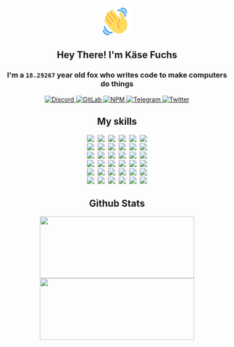 <div><p align=center><img src=./resources/images/wave.gif width=64px height=64px></p><h2 align=center>Hey There! I'm Käse Fuchs</h2><h3 align=center>I'm a <code>18.29267</code> year old fox who writes code to make computers do things</h3><p align=center><a href=https://discord.com/users/507526681125322772><img alt=Discord src="https://img.shields.io/badge/Discord-5865F2?logo=discord&logoColor=white&style=flat-square#38a94cca9a5684fee17f993241241b2a"> </a><a href=https://gitlab.com/kasefuchs><img alt=GitLab src="https://img.shields.io/badge/GitLab-330F63?logo=gitlab&logoColor=white&style=flat-square#38a94cca9a5684fee17f993241241b2a"> </a><a href=https://npmjs.com/~kasefuchs><img alt=NPM src="https://img.shields.io/badge/NPM-CB3837?logo=npm&logoColor=white&style=flat-square#38a94cca9a5684fee17f993241241b2a"> </a><a href=https://t.me/kasefuchs><img alt=Telegram src="https://img.shields.io/badge/Telegram-2CA5E0?logo=telegram&logoColor=white&style=flat-square#38a94cca9a5684fee17f993241241b2a"> </a><a href=https://twitter.com/kasefuchs><img alt=Twitter src="https://img.shields.io/badge/Twitter-1DA1F2?logo=twitter&logoColor=white&style=flat-square#38a94cca9a5684fee17f993241241b2a"></a></p><h2 align=center>My skills</h2><p align=center><a href=https://aws.amazon.com/ ><picture><source srcset="https://skillicons.dev/icons?i=aws&theme=dark#38a94cca9a5684fee17f993241241b2a" media="(prefers-color-scheme: dark)"><source srcset="https://skillicons.dev/icons?i=aws&theme=light#38a94cca9a5684fee17f993241241b2a" media="(prefers-color-scheme: light), (prefers-color-scheme: no-preference)"><img src="https://skillicons.dev/icons?i=aws&theme=light#38a94cca9a5684fee17f993241241b2a"></picture></a>&nbsp;&nbsp;<a href=https://en.wikipedia.org/wiki/Bash_(Unix_shell)><picture><source srcset="https://skillicons.dev/icons?i=bash&theme=dark#38a94cca9a5684fee17f993241241b2a" media="(prefers-color-scheme: dark)"><source srcset="https://skillicons.dev/icons?i=bash&theme=light#38a94cca9a5684fee17f993241241b2a" media="(prefers-color-scheme: light), (prefers-color-scheme: no-preference)"><img src="https://skillicons.dev/icons?i=bash&theme=light#38a94cca9a5684fee17f993241241b2a"></picture></a>&nbsp;&nbsp;<a href=https://discord.com/developers/docs><picture><source srcset="https://skillicons.dev/icons?i=bots&theme=dark#38a94cca9a5684fee17f993241241b2a" media="(prefers-color-scheme: dark)"><source srcset="https://skillicons.dev/icons?i=bots&theme=light#38a94cca9a5684fee17f993241241b2a" media="(prefers-color-scheme: light), (prefers-color-scheme: no-preference)"><img src="https://skillicons.dev/icons?i=bots&theme=light#38a94cca9a5684fee17f993241241b2a"></picture></a>&nbsp;&nbsp;<a href=https://www.cloudflare.com/ ><picture><source srcset="https://skillicons.dev/icons?i=cloudflare&theme=dark#38a94cca9a5684fee17f993241241b2a" media="(prefers-color-scheme: dark)"><source srcset="https://skillicons.dev/icons?i=cloudflare&theme=light#38a94cca9a5684fee17f993241241b2a" media="(prefers-color-scheme: light), (prefers-color-scheme: no-preference)"><img src="https://skillicons.dev/icons?i=cloudflare&theme=light#38a94cca9a5684fee17f993241241b2a"></picture></a>&nbsp;&nbsp;<a href=https://en.wikipedia.org/wiki/CSS><picture><source srcset="https://skillicons.dev/icons?i=css&theme=dark#38a94cca9a5684fee17f993241241b2a" media="(prefers-color-scheme: dark)"><source srcset="https://skillicons.dev/icons?i=css&theme=light#38a94cca9a5684fee17f993241241b2a" media="(prefers-color-scheme: light), (prefers-color-scheme: no-preference)"><img src="https://skillicons.dev/icons?i=css&theme=light#38a94cca9a5684fee17f993241241b2a"></picture></a>&nbsp;&nbsp;<a href=https://www.docker.com/ ><picture><source srcset="https://skillicons.dev/icons?i=docker&theme=dark#38a94cca9a5684fee17f993241241b2a" media="(prefers-color-scheme: dark)"><source srcset="https://skillicons.dev/icons?i=docker&theme=light#38a94cca9a5684fee17f993241241b2a" media="(prefers-color-scheme: light), (prefers-color-scheme: no-preference)"><img src="https://skillicons.dev/icons?i=docker&theme=light#38a94cca9a5684fee17f993241241b2a"></picture></a><br><a href=https://www.electronjs.org/ ><picture><source srcset="https://skillicons.dev/icons?i=electron&theme=dark#38a94cca9a5684fee17f993241241b2a" media="(prefers-color-scheme: dark)"><source srcset="https://skillicons.dev/icons?i=electron&theme=light#38a94cca9a5684fee17f993241241b2a" media="(prefers-color-scheme: light), (prefers-color-scheme: no-preference)"><img src="https://skillicons.dev/icons?i=electron&theme=light#38a94cca9a5684fee17f993241241b2a"></picture></a>&nbsp;&nbsp;<a href=https://expressjs.com/ ><picture><source srcset="https://skillicons.dev/icons?i=express&theme=dark#38a94cca9a5684fee17f993241241b2a" media="(prefers-color-scheme: dark)"><source srcset="https://skillicons.dev/icons?i=express&theme=light#38a94cca9a5684fee17f993241241b2a" media="(prefers-color-scheme: light), (prefers-color-scheme: no-preference)"><img src="https://skillicons.dev/icons?i=express&theme=light#38a94cca9a5684fee17f993241241b2a"></picture></a>&nbsp;&nbsp;<a href=https://www.figma.com/ ><picture><source srcset="https://skillicons.dev/icons?i=figma&theme=dark#38a94cca9a5684fee17f993241241b2a" media="(prefers-color-scheme: dark)"><source srcset="https://skillicons.dev/icons?i=figma&theme=light#38a94cca9a5684fee17f993241241b2a" media="(prefers-color-scheme: light), (prefers-color-scheme: no-preference)"><img src="https://skillicons.dev/icons?i=figma&theme=light#38a94cca9a5684fee17f993241241b2a"></picture></a>&nbsp;&nbsp;<a href=https://firebase.google.com/ ><picture><source srcset="https://skillicons.dev/icons?i=firebase&theme=dark#38a94cca9a5684fee17f993241241b2a" media="(prefers-color-scheme: dark)"><source srcset="https://skillicons.dev/icons?i=firebase&theme=light#38a94cca9a5684fee17f993241241b2a" media="(prefers-color-scheme: light), (prefers-color-scheme: no-preference)"><img src="https://skillicons.dev/icons?i=firebase&theme=light#38a94cca9a5684fee17f993241241b2a"></picture></a>&nbsp;&nbsp;<a href=https://flask.palletsprojects.com/ ><picture><source srcset="https://skillicons.dev/icons?i=flask&theme=dark#38a94cca9a5684fee17f993241241b2a" media="(prefers-color-scheme: dark)"><source srcset="https://skillicons.dev/icons?i=flask&theme=light#38a94cca9a5684fee17f993241241b2a" media="(prefers-color-scheme: light), (prefers-color-scheme: no-preference)"><img src="https://skillicons.dev/icons?i=flask&theme=light#38a94cca9a5684fee17f993241241b2a"></picture></a>&nbsp;&nbsp;<a href=https://cloud.google.com/ ><picture><source srcset="https://skillicons.dev/icons?i=gcp&theme=dark#38a94cca9a5684fee17f993241241b2a" media="(prefers-color-scheme: dark)"><source srcset="https://skillicons.dev/icons?i=gcp&theme=light#38a94cca9a5684fee17f993241241b2a" media="(prefers-color-scheme: light), (prefers-color-scheme: no-preference)"><img src="https://skillicons.dev/icons?i=gcp&theme=light#38a94cca9a5684fee17f993241241b2a"></picture></a><br><a href=https://git-scm.com/ ><picture><source srcset="https://skillicons.dev/icons?i=git&theme=dark#38a94cca9a5684fee17f993241241b2a" media="(prefers-color-scheme: dark)"><source srcset="https://skillicons.dev/icons?i=git&theme=light#38a94cca9a5684fee17f993241241b2a" media="(prefers-color-scheme: light), (prefers-color-scheme: no-preference)"><img src="https://skillicons.dev/icons?i=git&theme=light#38a94cca9a5684fee17f993241241b2a"></picture></a>&nbsp;&nbsp;<a href=https://github.com/ ><picture><source srcset="https://skillicons.dev/icons?i=github&theme=dark#38a94cca9a5684fee17f993241241b2a" media="(prefers-color-scheme: dark)"><source srcset="https://skillicons.dev/icons?i=github&theme=light#38a94cca9a5684fee17f993241241b2a" media="(prefers-color-scheme: light), (prefers-color-scheme: no-preference)"><img src="https://skillicons.dev/icons?i=github&theme=light#38a94cca9a5684fee17f993241241b2a"></picture></a>&nbsp;&nbsp;<a href=https://gitlab.com/ ><picture><source srcset="https://skillicons.dev/icons?i=gitlab&theme=dark#38a94cca9a5684fee17f993241241b2a" media="(prefers-color-scheme: dark)"><source srcset="https://skillicons.dev/icons?i=gitlab&theme=light#38a94cca9a5684fee17f993241241b2a" media="(prefers-color-scheme: light), (prefers-color-scheme: no-preference)"><img src="https://skillicons.dev/icons?i=gitlab&theme=light#38a94cca9a5684fee17f993241241b2a"></picture></a>&nbsp;&nbsp;<a href=https://www.heroku.com/ ><picture><source srcset="https://skillicons.dev/icons?i=heroku&theme=dark#38a94cca9a5684fee17f993241241b2a" media="(prefers-color-scheme: dark)"><source srcset="https://skillicons.dev/icons?i=heroku&theme=light#38a94cca9a5684fee17f993241241b2a" media="(prefers-color-scheme: light), (prefers-color-scheme: no-preference)"><img src="https://skillicons.dev/icons?i=heroku&theme=light#38a94cca9a5684fee17f993241241b2a"></picture></a>&nbsp;&nbsp;<a href=https://en.wikipedia.org/wiki/HTML><picture><source srcset="https://skillicons.dev/icons?i=html&theme=dark#38a94cca9a5684fee17f993241241b2a" media="(prefers-color-scheme: dark)"><source srcset="https://skillicons.dev/icons?i=html&theme=light#38a94cca9a5684fee17f993241241b2a" media="(prefers-color-scheme: light), (prefers-color-scheme: no-preference)"><img src="https://skillicons.dev/icons?i=html&theme=light#38a94cca9a5684fee17f993241241b2a"></picture></a>&nbsp;&nbsp;<a href=https://en.wikipedia.org/wiki/JavaScript><picture><source srcset="https://skillicons.dev/icons?i=js&theme=dark#38a94cca9a5684fee17f993241241b2a" media="(prefers-color-scheme: dark)"><source srcset="https://skillicons.dev/icons?i=js&theme=light#38a94cca9a5684fee17f993241241b2a" media="(prefers-color-scheme: light), (prefers-color-scheme: no-preference)"><img src="https://skillicons.dev/icons?i=js&theme=light#38a94cca9a5684fee17f993241241b2a"></picture></a><br><a href=https://en.wikipedia.org/wiki/Linux><picture><source srcset="https://skillicons.dev/icons?i=linux&theme=dark#38a94cca9a5684fee17f993241241b2a" media="(prefers-color-scheme: dark)"><source srcset="https://skillicons.dev/icons?i=linux&theme=light#38a94cca9a5684fee17f993241241b2a" media="(prefers-color-scheme: light), (prefers-color-scheme: no-preference)"><img src="https://skillicons.dev/icons?i=linux&theme=light#38a94cca9a5684fee17f993241241b2a"></picture></a>&nbsp;&nbsp;<a href=https://mui.com/ ><picture><source srcset="https://skillicons.dev/icons?i=materialui&theme=dark#38a94cca9a5684fee17f993241241b2a" media="(prefers-color-scheme: dark)"><source srcset="https://skillicons.dev/icons?i=materialui&theme=light#38a94cca9a5684fee17f993241241b2a" media="(prefers-color-scheme: light), (prefers-color-scheme: no-preference)"><img src="https://skillicons.dev/icons?i=materialui&theme=light#38a94cca9a5684fee17f993241241b2a"></picture></a>&nbsp;&nbsp;<a href=https://en.wikipedia.org/wiki/Markdown><picture><source srcset="https://skillicons.dev/icons?i=md&theme=dark#38a94cca9a5684fee17f993241241b2a" media="(prefers-color-scheme: dark)"><source srcset="https://skillicons.dev/icons?i=md&theme=light#38a94cca9a5684fee17f993241241b2a" media="(prefers-color-scheme: light), (prefers-color-scheme: no-preference)"><img src="https://skillicons.dev/icons?i=md&theme=light#38a94cca9a5684fee17f993241241b2a"></picture></a>&nbsp;&nbsp;<a href=https://www.mongodb.com/ ><picture><source srcset="https://skillicons.dev/icons?i=mongodb&theme=dark#38a94cca9a5684fee17f993241241b2a" media="(prefers-color-scheme: dark)"><source srcset="https://skillicons.dev/icons?i=mongodb&theme=light#38a94cca9a5684fee17f993241241b2a" media="(prefers-color-scheme: light), (prefers-color-scheme: no-preference)"><img src="https://skillicons.dev/icons?i=mongodb&theme=light#38a94cca9a5684fee17f993241241b2a"></picture></a>&nbsp;&nbsp;<a href=https://www.mysql.com/ ><picture><source srcset="https://skillicons.dev/icons?i=mysql&theme=dark#38a94cca9a5684fee17f993241241b2a" media="(prefers-color-scheme: dark)"><source srcset="https://skillicons.dev/icons?i=mysql&theme=light#38a94cca9a5684fee17f993241241b2a" media="(prefers-color-scheme: light), (prefers-color-scheme: no-preference)"><img src="https://skillicons.dev/icons?i=mysql&theme=light#38a94cca9a5684fee17f993241241b2a"></picture></a>&nbsp;&nbsp;<a href=https://nextjs.org/ ><picture><source srcset="https://skillicons.dev/icons?i=nextjs&theme=dark#38a94cca9a5684fee17f993241241b2a" media="(prefers-color-scheme: dark)"><source srcset="https://skillicons.dev/icons?i=nextjs&theme=light#38a94cca9a5684fee17f993241241b2a" media="(prefers-color-scheme: light), (prefers-color-scheme: no-preference)"><img src="https://skillicons.dev/icons?i=nextjs&theme=light#38a94cca9a5684fee17f993241241b2a"></picture></a><br><a href=https://nodejs.org/en/ ><picture><source srcset="https://skillicons.dev/icons?i=nodejs&theme=dark#38a94cca9a5684fee17f993241241b2a" media="(prefers-color-scheme: dark)"><source srcset="https://skillicons.dev/icons?i=nodejs&theme=light#38a94cca9a5684fee17f993241241b2a" media="(prefers-color-scheme: light), (prefers-color-scheme: no-preference)"><img src="https://skillicons.dev/icons?i=nodejs&theme=light#38a94cca9a5684fee17f993241241b2a"></picture></a>&nbsp;&nbsp;<a href=https://www.postgresql.org/ ><picture><source srcset="https://skillicons.dev/icons?i=postgres&theme=dark#38a94cca9a5684fee17f993241241b2a" media="(prefers-color-scheme: dark)"><source srcset="https://skillicons.dev/icons?i=postgres&theme=light#38a94cca9a5684fee17f993241241b2a" media="(prefers-color-scheme: light), (prefers-color-scheme: no-preference)"><img src="https://skillicons.dev/icons?i=postgres&theme=light#38a94cca9a5684fee17f993241241b2a"></picture></a>&nbsp;&nbsp;<a href=https://learn.microsoft.com/en-us/powershell/ ><picture><source srcset="https://skillicons.dev/icons?i=powershell&theme=dark#38a94cca9a5684fee17f993241241b2a" media="(prefers-color-scheme: dark)"><source srcset="https://skillicons.dev/icons?i=powershell&theme=light#38a94cca9a5684fee17f993241241b2a" media="(prefers-color-scheme: light), (prefers-color-scheme: no-preference)"><img src="https://skillicons.dev/icons?i=powershell&theme=light#38a94cca9a5684fee17f993241241b2a"></picture></a>&nbsp;&nbsp;<a href=https://www.python.org/ ><picture><source srcset="https://skillicons.dev/icons?i=py&theme=dark#38a94cca9a5684fee17f993241241b2a" media="(prefers-color-scheme: dark)"><source srcset="https://skillicons.dev/icons?i=py&theme=light#38a94cca9a5684fee17f993241241b2a" media="(prefers-color-scheme: light), (prefers-color-scheme: no-preference)"><img src="https://skillicons.dev/icons?i=py&theme=light#38a94cca9a5684fee17f993241241b2a"></picture></a>&nbsp;&nbsp;<a href=https://www.raspberrypi.org/ ><picture><source srcset="https://skillicons.dev/icons?i=raspberrypi&theme=dark#38a94cca9a5684fee17f993241241b2a" media="(prefers-color-scheme: dark)"><source srcset="https://skillicons.dev/icons?i=raspberrypi&theme=light#38a94cca9a5684fee17f993241241b2a" media="(prefers-color-scheme: light), (prefers-color-scheme: no-preference)"><img src="https://skillicons.dev/icons?i=raspberrypi&theme=light#38a94cca9a5684fee17f993241241b2a"></picture></a>&nbsp;&nbsp;<a href=https://reactjs.org/ ><picture><source srcset="https://skillicons.dev/icons?i=react&theme=dark#38a94cca9a5684fee17f993241241b2a" media="(prefers-color-scheme: dark)"><source srcset="https://skillicons.dev/icons?i=react&theme=light#38a94cca9a5684fee17f993241241b2a" media="(prefers-color-scheme: light), (prefers-color-scheme: no-preference)"><img src="https://skillicons.dev/icons?i=react&theme=light#38a94cca9a5684fee17f993241241b2a"></picture></a><br><a href=https://redux.js.org/ ><picture><source srcset="https://skillicons.dev/icons?i=redux&theme=dark#38a94cca9a5684fee17f993241241b2a" media="(prefers-color-scheme: dark)"><source srcset="https://skillicons.dev/icons?i=redux&theme=light#38a94cca9a5684fee17f993241241b2a" media="(prefers-color-scheme: light), (prefers-color-scheme: no-preference)"><img src="https://skillicons.dev/icons?i=redux&theme=light#38a94cca9a5684fee17f993241241b2a"></picture></a>&nbsp;&nbsp;<a href=https://en.wikipedia.org/wiki/Regular_expression><picture><source srcset="https://skillicons.dev/icons?i=regex&theme=dark#38a94cca9a5684fee17f993241241b2a" media="(prefers-color-scheme: dark)"><source srcset="https://skillicons.dev/icons?i=regex&theme=light#38a94cca9a5684fee17f993241241b2a" media="(prefers-color-scheme: light), (prefers-color-scheme: no-preference)"><img src="https://skillicons.dev/icons?i=regex&theme=light#38a94cca9a5684fee17f993241241b2a"></picture></a>&nbsp;&nbsp;<a href=https://en.wikipedia.org/wiki/Sass_(stylesheet_language)><picture><source srcset="https://skillicons.dev/icons?i=sass&theme=dark#38a94cca9a5684fee17f993241241b2a" media="(prefers-color-scheme: dark)"><source srcset="https://skillicons.dev/icons?i=sass&theme=light#38a94cca9a5684fee17f993241241b2a" media="(prefers-color-scheme: light), (prefers-color-scheme: no-preference)"><img src="https://skillicons.dev/icons?i=sass&theme=light#38a94cca9a5684fee17f993241241b2a"></picture></a>&nbsp;&nbsp;<a href=https://www.typescriptlang.org/ ><picture><source srcset="https://skillicons.dev/icons?i=ts&theme=dark#38a94cca9a5684fee17f993241241b2a" media="(prefers-color-scheme: dark)"><source srcset="https://skillicons.dev/icons?i=ts&theme=light#38a94cca9a5684fee17f993241241b2a" media="(prefers-color-scheme: light), (prefers-color-scheme: no-preference)"><img src="https://skillicons.dev/icons?i=ts&theme=light#38a94cca9a5684fee17f993241241b2a"></picture></a>&nbsp;&nbsp;<a href=https://unity.com/ ><picture><source srcset="https://skillicons.dev/icons?i=unity&theme=dark#38a94cca9a5684fee17f993241241b2a" media="(prefers-color-scheme: dark)"><source srcset="https://skillicons.dev/icons?i=unity&theme=light#38a94cca9a5684fee17f993241241b2a" media="(prefers-color-scheme: light), (prefers-color-scheme: no-preference)"><img src="https://skillicons.dev/icons?i=unity&theme=light#38a94cca9a5684fee17f993241241b2a"></picture></a>&nbsp;&nbsp;<a href=https://workers.cloudflare.com/ ><picture><source srcset="https://skillicons.dev/icons?i=workers&theme=dark#38a94cca9a5684fee17f993241241b2a" media="(prefers-color-scheme: dark)"><source srcset="https://skillicons.dev/icons?i=workers&theme=light#38a94cca9a5684fee17f993241241b2a" media="(prefers-color-scheme: light), (prefers-color-scheme: no-preference)"><img src="https://skillicons.dev/icons?i=workers&theme=light#38a94cca9a5684fee17f993241241b2a"></picture></a><br></p><h2 align=center>Github Stats</h2><p align=center><picture><source srcset="https://github-readme-stats-kasefuchs.vercel.app/api/?count_private=true&hide_border=true&hide_rank=true&line_height=20&hide_title=true&username=Kasefuchs&theme=dark#38a94cca9a5684fee17f993241241b2a" media="(prefers-color-scheme: dark)"><source srcset="https://github-readme-stats-kasefuchs.vercel.app/api/?count_private=true&hide_border=true&hide_rank=true&line_height=20&hide_title=true&username=Kasefuchs&theme=light#38a94cca9a5684fee17f993241241b2a" media="(prefers-color-scheme: light), (prefers-color-scheme: no-preference)"><img align=middle width=350 height=140 src="https://github-readme-stats-kasefuchs.vercel.app/api/?count_private=true&hide_border=true&hide_rank=true&line_height=20&hide_title=true&username=Kasefuchs&theme=light#38a94cca9a5684fee17f993241241b2a"></picture><picture><source srcset="https://github-readme-stats-kasefuchs.vercel.app/api/top-langs/?count_private=true&hide_border=true&layout=compact&username=Kasefuchs&theme=dark#38a94cca9a5684fee17f993241241b2a" media="(prefers-color-scheme: dark)"><source srcset="https://github-readme-stats-kasefuchs.vercel.app/api/top-langs/?count_private=true&hide_border=true&layout=compact&username=Kasefuchs&theme=light#38a94cca9a5684fee17f993241241b2a" media="(prefers-color-scheme: light), (prefers-color-scheme: no-preference)"><img align=middle width=350 height=140 src="https://github-readme-stats-kasefuchs.vercel.app/api/top-langs/?count_private=true&hide_border=true&layout=compact&username=Kasefuchs&theme=light#38a94cca9a5684fee17f993241241b2a"></picture></p><img src="https://hit.yhype.me/github/profile?user_id=64592097#38a94cca9a5684fee17f993241241b2a" alt=""></div>